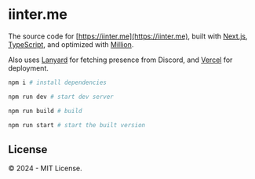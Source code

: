 # iinter.me


The source code for [https://iinter.me](https://iinter.me), built with [Next.js](https://nextjs.org), [TypeScript](https://www.typescriptlang.org), and optimized with [Million](https://million.dev).

Also uses [Lanyard](https://github.com/Phineas/lanyard) for fetching presence from Discord, and [Vercel](https://vercel.com) for deployment.

```bash
npm i # install dependencies

npm run dev # start dev server

npm run build # build

npm run start # start the built version
```

## License

©️ 2024 - MIT License.